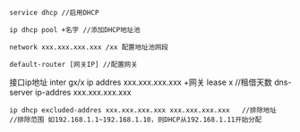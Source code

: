 	service dhcp //启用DHCP

	ip dhcp pool +名字 //添加DHCP地址池

	network xxx.xxx.xxx.xxx /xx 配置地址池网段

	default-router [网关IP] //配置网关
	
接口ip地址
inter gx/x
ip addres xxx.xxx.xxx.xxx +网关
lease x                                                    //租借天数
dns-server ip-addres xxx.xxx.xxx.xxx

	ip dhcp excluded-addres xxx.xxx.xxx.xxx xxx.xxx.xxx.xxx   //排除地址
	//排除范围 如192.168.1.1~192.168.1.10，则DHCP从192.168.1.11开始分配